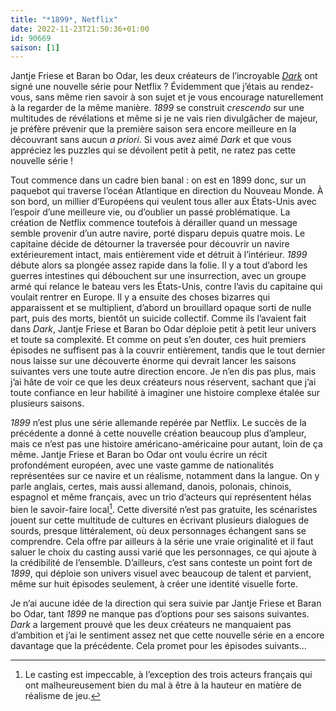 ```yaml
---
title: "*1899*, Netflix"
date: 2022-11-23T21:50:36+01:00
id: 90669
saison: [1]
---
```


Jantje Friese et Baran bo Odar, les deux créateurs de l’incroyable [*Dark*](https://voiretmanger.fr/dark-odar-friese-netflix/) ont signé une nouvelle série pour Netflix ? Évidemment que j’étais au rendez-vous, sans même rien savoir à son sujet et je vous encourage naturellement à la regarder de la même manière. *1899* se construit *crescendo* sur une multitudes de révélations et même si je ne vais rien divulgâcher de majeur, je préfère prévenir que la première saison sera encore meilleure en la découvrant sans aucun *a priori*. Si vous avez aimé *Dark* et que vous appréciez les puzzles qui se dévoilent petit à petit, ne ratez pas cette nouvelle série !

Tout commence dans un cadre bien banal : on est en 1899 donc, sur un paquebot qui traverse l’océan Atlantique en direction du Nouveau Monde. À son bord, un millier d’Européens qui veulent tous aller aux États-Unis avec l’espoir d’une meilleure vie, ou d’oublier un passé problématique. La création de Netflix commence toutefois à dérailler quand un message semble provenir d’un autre navire, porté disparu depuis quatre mois. Le capitaine décide de détourner la traversée pour découvrir un navire extérieurement intact, mais entièrement vide et détruit à l’intérieur. *1899* débute alors sa plongée assez rapide dans la folie. Il y a tout d’abord les guerres intestines qui débouchent sur une insurrection, avec un groupe armé qui relance le bateau vers les États-Unis, contre l’avis du capitaine qui voulait rentrer en Europe. Il y a ensuite des choses bizarres qui apparaissent et se multiplient, d’abord un brouillard opaque sorti de nulle part, puis des morts, bientôt un suicide collectif. Comme ils l’avaient fait dans *Dark*, Jantje Friese et Baran bo Odar déploie petit à petit leur univers et toute sa complexité. Et comme on peut s’en douter, ces huit premiers épisodes ne suffisent pas à la couvrir entièrement, tandis que le tout dernier nous laisse sur une découverte énorme qui devrait lancer les saisons suivantes vers une toute autre direction encore. Je n’en dis pas plus, mais j’ai hâte de voir ce que les deux créateurs nous réservent, sachant que j’ai toute confiance en leur habilité à imaginer une histoire complexe étalée sur plusieurs saisons.

*1899* n’est plus une série allemande repérée par Netflix. Le succès de la précédente a donné à cette nouvelle création beaucoup plus d’ampleur, mais ce n’est pas une histoire américano-américaine pour autant, loin de ça même. Jantje Friese et Baran bo Odar ont voulu écrire un récit profondément européen, avec une vaste gamme de nationalités représentées sur ce navire et un réalisme, notamment dans la langue. On y parle anglais, certes, mais aussi allemand, danois, polonais, chinois, espagnol et même français, avec un trio d’acteurs qui représentent hélas bien le savoir-faire local[^1]. Cette diversité n’est pas gratuite, les scénaristes jouent sur cette multitude de cultures en écrivant plusieurs dialogues de sourds, presque littéralement, où deux personnages échangent sans se comprendre. Cela offre par ailleurs à la série une vraie originalité et il faut saluer le choix du casting aussi varié que les personnages, ce qui ajoute à la crédibilité de l’ensemble. D’ailleurs, c’est sans conteste un point fort de *1899*, qui déploie son univers visuel avec beaucoup de talent et parvient, même sur huit épisodes seulement, à créer une identité visuelle forte. 

Je n’ai aucune idée de la direction qui sera suivie par Jantje Friese et Baran bo Odar, tant *1899* ne manque pas d’options pour ses saisons suivantes. *Dark* a largement prouvé que les deux créateurs ne manquaient pas d’ambition et j’ai le sentiment assez net que cette nouvelle série en a encore davantage que la précédente. Cela promet pour les épisodes suivants… 

[^1]: Le casting est impeccable, à l’exception des trois acteurs français qui ont malheureusement bien du mal à être à la hauteur en matière de réalisme de jeu.